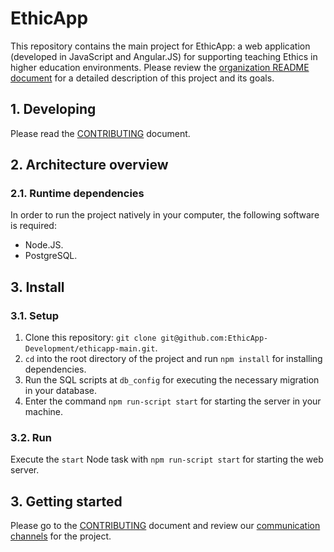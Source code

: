# EthicApp

This repository contains the main project for EthicApp: a web application (developed in JavaScript and Angular.JS) for supporting teaching Ethics in higher education environments. Please review the [organization README document](https://github.com/EthicApp-Development/organization#readme) for a detailed description of this project and its goals.

## 1. Developing

Please read the [CONTRIBUTING](./CONTRIBUTING.md) document.

## 2. Architecture overview

### 2.1. Runtime dependencies

In order to run the project natively in your computer, the following software is required:

- Node.JS.
- PostgreSQL. <!-- ? Which version(s)? -->

## 3. Install

<!-- TODO: enhance this when an actual well-isolated Dockerfile is made -->

### 3.1. Setup

1. Clone this repository: `git clone git@github.com:EthicApp-Development/ethicapp-main.git`.
2. `cd` into the root directory of the project and run `npm install` for installing dependencies.
3. Run the SQL scripts at `db_config` for executing the necessary migration in your database.
4. Enter the command `npm run-script start` for starting the server in your machine.

### 3.2. Run

Execute the `start` Node task with `npm run-script start` for starting the web server.

<!-- TODO: document logging (if complex logging exists) and testing (after it gets implemented) -->

## 3. Getting started

Please go to the [CONTRIBUTING](./CONTRIBUTING.md) document and review our [communication channels](https://github.com/EthicApp-Development/organization/blob/master/CONTRIBUTING.md) for the project.
